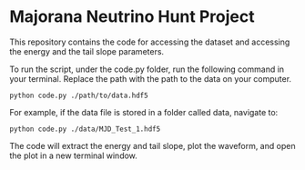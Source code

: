# Majorana Neutrino Hunt Project

This repository contains the code for accessing the dataset and accessing the energy and the tail slope parameters.

To run the script, under the code.py folder, run the following command in your terminal. Replace the path with the path to the data on your computer.
```
python code.py ./path/to/data.hdf5
```

For example, if the data file is stored in a folder called data, navigate to:
```
python code.py ./data/MJD_Test_1.hdf5
```

The code will extract the energy and tail slope, plot the waveform, and open the plot in a new terminal window.
